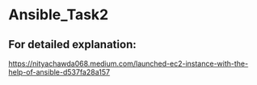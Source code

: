 # Ansible_Task2

## For detailed explanation:

https://nityachawda068.medium.com/launched-ec2-instance-with-the-help-of-ansible-d537fa28a157
